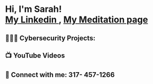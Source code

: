 <h1>Hi, I'm Sarah! <br/><a , <a href="[https://www.linkedin.com/in/joshmadakor/](https://www.linkedin.com/in/sarah-hamdan-86651417b/)"> My Linkedin </a>, <a href="(https://www.youtube.com/@soothingmeditation1223)">My Meditation page</a></h1>

<h2>👩🏻‍💻 Cybersecurity Projects:</h2>


<h2>📺  YouTube Videos</h2>



<h2> 🤳 Connect with me: 317- 457-1266 </h2>


[linkedin]: http://linkedin.com/in/sarah-hamdan-86651417b

<!--
**joshmadakor1/joshmadakor1** is a ✨ _special_ ✨ repository because its `README.md` (this file) appears on your GitHub profile.

Here are some ideas to get you started:

- 🔭 I’m currently working on Cybersecurity Certificate on google. 
- 🌱 I’m currently learning Cybersecurity risks and how to prevent them.
- 👯 I’m looking to collaborate on ...
- 🤔 I’m looking for help with ...
- 💬 Ask me about ...
- 📫 How to reach me: ...
- 😄 Pronouns: ...
- ⚡ Fun fact: ...
